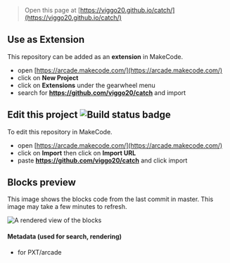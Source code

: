  


> Open this page at [https://viggo20.github.io/catch/](https://viggo20.github.io/catch/)

## Use as Extension

This repository can be added as an **extension** in MakeCode.

* open [https://arcade.makecode.com/](https://arcade.makecode.com/)
* click on **New Project**
* click on **Extensions** under the gearwheel menu
* search for **https://github.com/viggo20/catch** and import

## Edit this project ![Build status badge](https://github.com/viggo20/catch/workflows/MakeCode/badge.svg)

To edit this repository in MakeCode.

* open [https://arcade.makecode.com/](https://arcade.makecode.com/)
* click on **Import** then click on **Import URL**
* paste **https://github.com/viggo20/catch** and click import

## Blocks preview

This image shows the blocks code from the last commit in master.
This image may take a few minutes to refresh.

![A rendered view of the blocks](https://github.com/viggo20/catch/raw/master/.github/makecode/blocks.png)

#### Metadata (used for search, rendering)

* for PXT/arcade
<script src="https://makecode.com/gh-pages-embed.js"></script><script>makeCodeRender("{{ site.makecode.home_url }}", "{{ site.github.owner_name }}/{{ site.github.repository_name }}");</script>
